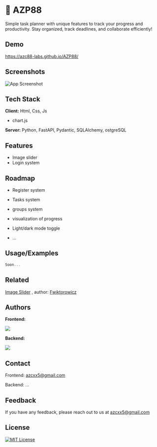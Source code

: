 
# 📌 AZP88

Simple task planner with unique features to track your progress and productivity.
Stay organized, track deadlines, and collaborate efficiently!

## Demo

https://azc88-labs.github.io/AZP88/


## Screenshots

![App Screenshot](https://via.placeholder.com/468x300?text=App+Screenshot+Here)


## Tech Stack

**Client:** Html, Css, Js

- chart.js

**Server:**  Python, FastAPI, Pydantic, SQLAlchemy, ostgreSQL


## Features

- Image slider
- Login system


## Roadmap

- Register system

- Tasks system

- groups system

- visualization of progress

- Light/dark mode toggle

- ...
## Usage/Examples

```javascript
Soon...
```


## Related


[Image Slider](https://github.com/azcx1/JavaScript-Slider)
, author: [Fwiktorowicz](https://github.com/azcx1)


## Authors

**Frontend:**

[![‎](https://img.shields.io/badge/Fwiktorowicz-100000?style=for-the-badge&logo=GitHub&logoColor=42B328&labelColor=FFFFFF&color=212121)](https://github.com/azcx1)

**Backend:**

[![‎](https://img.shields.io/badge/Wrzepka-100000?style=for-the-badge&logo=GitHub&logoColor=458AD4&labelColor=FFFFFF&color=212121)](https://github.com/wrzepka)


## Contact

Frontend: azcxx5@gmail.com

Backend: ...


## Feedback

If you have any feedback, please reach out to us at azcxx5@gmail.com


## License

[![MIT License](https://img.shields.io/badge/License-MIT-green.svg)](https://choosealicense.com/licenses/mit/)


